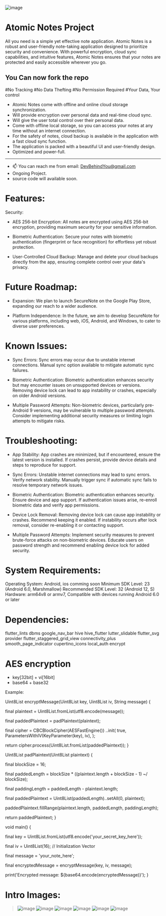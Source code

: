 
![image](https://github.com/user-attachments/assets/3088b974-8672-4954-a4e2-51721b916f31)



# Atomic Notes Project

All you need is a simple yet effective note application. Atomic Notes is a robust and user-friendly note-taking application designed to prioritize security and convenience. With powerful encryption, cloud sync capabilities, and intuitive features, Atomic Notes ensures that your notes are protected and easily accessible wherever you go.

## You Can now fork the repo

#No Tracking
#No Data Thefting
#No Permission Required
#Your Data, Your control

- Atomic Notes come with offline and online cloud storage synchronization.
- Will provide encryption over personal data and real-time cloud sync.
- Will give the user total control over their personal data.
- Come with offline local storage, so you can access your notes at any time without an internet connection.
- For the safety of notes, cloud backup is available in the application with a fast cloud sync function. 
- The application is packed with a beautiful UI and user-friendly design.
- Optimized and power-full.
__________________________________________________________________
- 📫 You can reach me from email: DevBehindYou@gmail.com
- Ongoing Project.
- source code will available soon.

# Features:

Security:
  
- AES 256-bit Encryption: All notes are encrypted using AES 256-bit encryption, providing maximum security for your sensitive information.

- Biometric Authentication: Secure your notes with biometric authentication (fingerprint or face recognition) for effortless yet robust protection.

- User-Controlled Cloud Backup: Manage and delete your cloud backups directly from the app, ensuring complete control over your data's privacy.

# Future Roadmap:

- Expansion: We plan to launch SecureNote on the Google Play Store, expanding our reach to a wider audience.

- Platform Independence: In the future, we aim to develop SecureNote for various platforms, including web, iOS, Android, and Windows, to cater to diverse user preferences.

# Known Issues:

- Sync Errors: Sync errors may occur due to unstable internet connections.
Manual sync option available to mitigate automatic sync failures.

- Biometric Authentication: Biometric authentication enhances security but may encounter issues on unsupported devices or versions.
Removing device lock can lead to app instability or crashes, especially on older Android versions.

- Multiple Password Attempts: Non-biometric devices, particularly pre-Android 9 versions, may be vulnerable to multiple password attempts.
Consider implementing additional security measures or limiting login attempts to mitigate risks.

# Troubleshooting:
- App Stability: App crashes are minimized, but if encountered, ensure the latest version is installed.
If crashes persist, provide device details and steps to reproduce for support.

- Sync Errors: Unstable internet connections may lead to sync errors. Verify network stability.
Manually trigger sync if automatic sync fails to resolve temporary network issues.

- Biometric Authentication: Biometric authentication enhances security. Ensure device and app support.
If authentication issues arise, re-enroll biometric data and verify app permissions.

- Device Lock Removal: Removing device lock can cause app instability or crashes. Recommend keeping it enabled.
If instability occurs after lock removal, consider re-enabling it or contacting support.

- Multiple Password Attempts: Implement security measures to prevent brute-force attacks on non-biometric devices.
Educate users on password strength and recommend enabling device lock for added security.

# System Requirements:

Operating System: Android, ios comming soon 
Minimum SDK Level: 23 (Android 6.0, Marshmallow)
Recommended SDK Level: 32 (Android 12, S)
Hardware: arm64v8 or armv7, Compatible with devices running Android 6.0 or later

# Dependencies:

flutter_lints dbms google_nav_bar hive hive_flutter lutter_slidable flutter_svg provider flutter_staggered_grid_view connectivity_plus smooth_page_indicator cupertino_icons local_auth encrypt

# AES encryption

- key[32bit] + vi[16bit]
- base64 + base32
  
Example:

Uint8List encryptMessage(Uint8List key, Uint8List iv, String message) {

  final plaintext = Uint8List.fromList(utf8.encode(message));
  
  final paddedPlaintext = padPlaintext(plaintext);

  final cipher = CBCBlockCipher(AESFastEngine())
    ..init(
      true,
      ParametersWithIV(KeyParameter(key), iv),
    );

  return cipher.process(Uint8List.fromList(paddedPlaintext));
}

Uint8List padPlaintext(Uint8List plaintext) {

  final blockSize = 16;
  
  final paddedLength = blockSize * ((plaintext.length + blockSize - 1) ~/ blockSize);
  
  final paddingLength = paddedLength - plaintext.length;
  
  final paddedPlaintext = Uint8List(paddedLength)..setAll(0, plaintext);
  
  paddedPlaintext.fillRange(plaintext.length, paddedLength, paddingLength);
  
  return paddedPlaintext;
}

void main() {

  final key = Uint8List.fromList(utf8.encode('your_secret_key_here'));
  
  final iv = Uint8List(16); // Initialization Vector
  
  final message = 'your_note_here';

  final encryptedMessage = encryptMessage(key, iv, message);
  
  print('Encrypted message: ${base64.encode(encryptedMessage)}');
}
# Intro Images:
> ![image](https://github.com/user-attachments/assets/9405e2b9-771b-4899-8e4d-110e73e81f82) ![image](https://github.com/user-attachments/assets/30515773-2c4e-4f3f-bc60-9fcd9b406d24) ![image](https://github.com/user-attachments/assets/130cddd6-affe-4419-bf47-98c605b0b4a7) ![image](https://github.com/user-attachments/assets/b4be4dcf-90df-4b2a-9e2f-22a03418f309) ![image](https://github.com/user-attachments/assets/6332f8e0-289b-47c6-9db7-ea33157589fc) ![image](https://github.com/user-attachments/assets/be0db0f0-d767-4103-aff4-f725e3d39c57)











